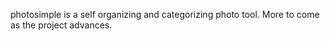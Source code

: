 photosimple is a self organizing and categorizing photo tool. More to come as the project advances. 
